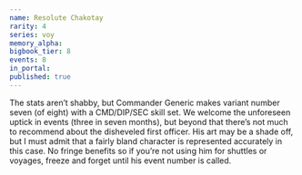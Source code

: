 ```yaml
---
name: Resolute Chakotay
rarity: 4
series: voy
memory_alpha:
bigbook_tier: 8
events: 8
in_portal:
published: true
---
```


The stats aren’t shabby, but Commander Generic makes variant number seven (of eight) with a CMD/DIP/SEC skill set. We welcome the unforeseen uptick in events (three in seven months), but beyond that there’s not much to recommend about the disheveled first officer. His art may be a shade off, but I must admit that a fairly bland character is represented accurately in this case. No fringe benefits so if you’re not using him for shuttles or voyages, freeze and forget until his event number is called.
